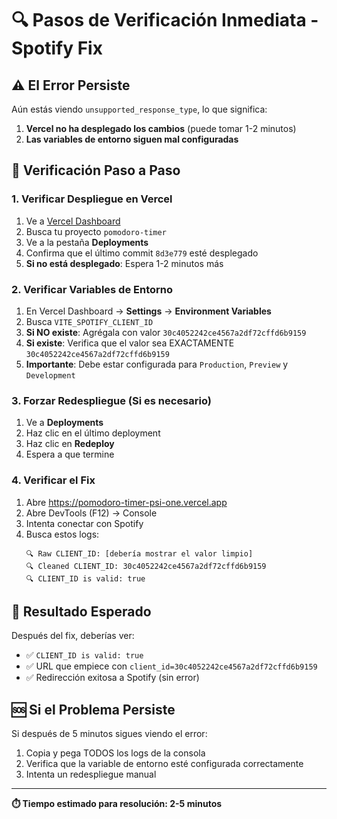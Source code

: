 # 🔍 Pasos de Verificación Inmediata - Spotify Fix

## ⚠️ El Error Persiste
Aún estás viendo `unsupported_response_type`, lo que significa:

1. **Vercel no ha desplegado los cambios** (puede tomar 1-2 minutos)
2. **Las variables de entorno siguen mal configuradas**

## 🚀 Verificación Paso a Paso

### 1. Verificar Despliegue en Vercel
1. Ve a [Vercel Dashboard](https://vercel.com/dashboard)
2. Busca tu proyecto `pomodoro-timer`
3. Ve a la pestaña **Deployments**
4. Confirma que el último commit `8d3e779` esté desplegado
5. **Si no está desplegado**: Espera 1-2 minutos más

### 2. Verificar Variables de Entorno
1. En Vercel Dashboard → **Settings** → **Environment Variables**
2. Busca `VITE_SPOTIFY_CLIENT_ID`
3. **Si NO existe**: Agrégala con valor `30c4052242ce4567a2df72cffd6b9159`
4. **Si existe**: Verifica que el valor sea EXACTAMENTE `30c4052242ce4567a2df72cffd6b9159`
5. **Importante**: Debe estar configurada para `Production`, `Preview` y `Development`

### 3. Forzar Redespliegue (Si es necesario)
1. Ve a **Deployments**
2. Haz clic en el último deployment
3. Haz clic en **Redeploy**
4. Espera a que termine

### 4. Verificar el Fix
1. Abre https://pomodoro-timer-psi-one.vercel.app
2. Abre DevTools (F12) → Console
3. Intenta conectar con Spotify
4. Busca estos logs:
   ```
   🔍 Raw CLIENT_ID: [debería mostrar el valor limpio]
   🔍 Cleaned CLIENT_ID: 30c4052242ce4567a2df72cffd6b9159
   🔍 CLIENT_ID is valid: true
   ```

## 🎯 Resultado Esperado
Después del fix, deberías ver:
- ✅ `CLIENT_ID is valid: true`
- ✅ URL que empiece con `client_id=30c4052242ce4567a2df72cffd6b9159`
- ✅ Redirección exitosa a Spotify (sin error)

## 🆘 Si el Problema Persiste
Si después de 5 minutos sigues viendo el error:
1. Copia y pega TODOS los logs de la consola
2. Verifica que la variable de entorno esté configurada correctamente
3. Intenta un redespliegue manual

---
**⏱️ Tiempo estimado para resolución: 2-5 minutos**